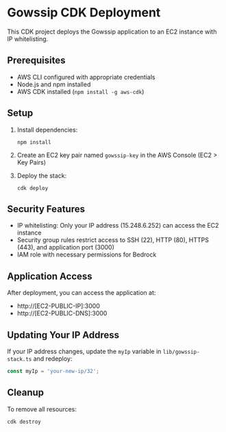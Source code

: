 # Gowssip CDK Deployment

This CDK project deploys the Gowssip application to an EC2 instance with IP whitelisting.

## Prerequisites

- AWS CLI configured with appropriate credentials
- Node.js and npm installed
- AWS CDK installed (`npm install -g aws-cdk`)

## Setup

1. Install dependencies:
   ```
   npm install
   ```

2. Create an EC2 key pair named `gowssip-key` in the AWS Console (EC2 > Key Pairs)

3. Deploy the stack:
   ```
   cdk deploy
   ```

## Security Features

- IP whitelisting: Only your IP address (15.248.6.252) can access the EC2 instance
- Security group rules restrict access to SSH (22), HTTP (80), HTTPS (443), and application port (3000)
- IAM role with necessary permissions for Bedrock

## Application Access

After deployment, you can access the application at:
- http://[EC2-PUBLIC-IP]:3000
- http://[EC2-PUBLIC-DNS]:3000

## Updating Your IP Address

If your IP address changes, update the `myIp` variable in `lib/gowssip-stack.ts` and redeploy:

```typescript
const myIp = 'your-new-ip/32';
```

## Cleanup

To remove all resources:

```
cdk destroy
```
